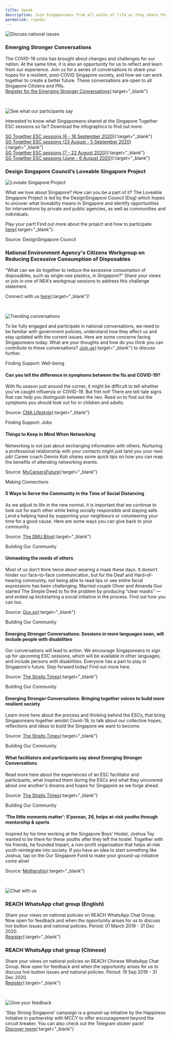 ```yaml
---
title: Speak
description: Join Singaporeans from all walks of life as they share their views on national issues. Register now to participate.
permalink: /speak/
---
```


![Discuss national issues](/images/speak-header-1.jpg)

### Emerging Stronger Conversations

The COVID-19 crisis has brought about changes and challenges for our nation. At the same time, it is also an opportunity for us to reflect and learn from our experience. Join us for a series of conversations to share your hopes for a resilient, post-COVID Singapore society, and how we can work together to create a better future. These conversations are open to all Singapore Citizens and PRs.  
[Register for the Emerging Stronger Conversations](https://go.gov.sg/esconversations){:target="_blank"}

&nbsp;

![See what our participants say](/images/speak-header-6.jpg)

Interested to know what Singaporeans shared at the Singapore Together ESC sessions so far? Download the infographics to find out more.

[SG Together ESC sessions (6 - 18 September 2020)](/files/Singapore_Together_Infographics_Series_4.pdf){:target="_blank"}  
[SG Together ESC sessions (23 August - 5 September 2020)](/files/Singapore_Together_Infographics_Series_3.pdf){:target="_blank"}  
[SG Together ESC sessions (7 - 22 August 2020)](/files/Singapore_Together_Infographics_Series_2.pdf){:target="_blank"}  
[SG Together ESC sessions (June - 6 August 2020)](/files/Singapore_Together_Infographics_Series_1.pdf){:target="_blank"}  


### Design Singapore Council’s Loveable Singapore Project

![Loveale Singapore Project](/images/Dsg-Loveability.gif)

What we love about Singapore? How can you be a part of it? The Loveable Singapore Project is led by the DesignSingapore Council (Dsg) which hopes to uncover what loveabilty means in Singapore and identify opportunities for interventions by private and public agencies, as well as communities and individuals. 

Play your part! Find out more about the project and how to participate [here](https://www.designsingapore.org/initiatives/loveable-singapore-project.html){:target="_blank"}.  

Source: DesignSingapore Council


### National Environment Agency's Citizens Workgroup on Reducing Excessive Consumption of Disposables

“What can we do together to reduce the excessive consumption of disposables, such as single-use plastics, in Singapore?" Share your views or join in one of NEA's workgroup sessions to address this challenge statement.

Connect with us [here](https://www.cgs.gov.sg/citizensworkgroup/share-your-views){:target="_blank"}!

&nbsp;

![Trending conversations](/images/speak-header-2.jpg)

To be fully engaged and participate in national conversations, we need to be familiar with government policies, understand how they affect us and stay updated with the current issues. Here are some concerns facing Singaporeans today. What are your thoughts and how do you think you can contribute to these conversations? [Join us](https://www.reach.gov.sg/){:target="_blank"} to discuss further.

<div class="heading-pillar">Finding Support: Well-being</div>

#### Can you tell the difference in symptoms between the flu and COVID-19?  

With flu season just around the corner, it might be difficult to tell whether you’ve caught influenza or COVID-19. But fret not! There are tell-tale signs that can help you distinguish between the two. Read on to find out the symptoms you should look out for in children and adults.

Source: [CNA Lifestyle](https://cnalifestyle.channelnewsasia.com/wellness/identify-difference-between-flu-and-covid-19-symptoms-13262534){:target="_blank"}

<div class="heading-pillar">Finding Support: Jobs </div>

#### Things to Keep in Mind When Networking

Networking is not just about exchanging information with others. Nurturing a professional relationship with your contacts might just land you your next job! Career coach Dennis Koh shares some quick tips on how you can reap the benefits of attending networking events. 

Source: [MyCareersFuture](https://content.mycareersfuture.gov.sg/3-things-to-take-note-when-you-network/){:target="_blank"}

<div class="heading-pillar">Making Connections </div>

#### 5 Ways to Serve the Community in the Time of Social Distancing   

As we adjust to life in the new normal, it is important that we continue to look out for each other while being socially responsible and staying safe. Lend a helping hand by supporting your neighbours or volunteering your time for a good cause. Here are some ways you can give back to your community.

Source: [The SMU Blog](https://blog.smu.edu.sg/smu-categories/5-ways-to-serve-the-community-in-the-time-of-social-distancing/){:target="_blank"}

<div class="heading-pillar">Building Our Community</div>  

#### Unmasking the needs of others

Most of us don’t think twice about wearing a mask these days. It doesn’t hinder our face-to-face communication, but for the Deaf and Hard-of-hearing community, not being able to read lips or see entire facial expressions has been challenging. Married couple Oliver and Amanda Guo started The Simple Deed to fix the problem by producing “clear masks” — and ended up kickstarting a social initiative in the process. Find out how you can too. 

Source: [Gov.sg](https://www.gov.sg/article/unmasking-the-needs-of-others){:target="_blank"}

<div class="heading-pillar">Building Our Community</div>  

#### Emerging Stronger Conversations: Sessions in more languages soon, will include people with disabilities

Our conversations will lead to action. We encourage Singaporeans to sign up for upcoming ESC sessions, which will be available in other languages, and include persons with disabilities. Everyone has a part to play in Singapore's future. Step forward today! Find out more here.

Source: [The Straits Times](https://www.straitstimes.com/politics/sessions-in-more-languages-soon-will-include-people-with-disabilities){:target="_blank"}

<div class="heading-pillar">Building Our Community</div>  

#### Emerging Stronger Conversations: Bringing together voices to build more resilient society

Learn more here about the process and thinking behind the ESCs, that bring Singaporeans together amidst Covid-19, to talk about our collective hopes, reflections and ideas to build the Singapore we want to become.

Source: [The Straits Times](https://www.straitstimes.com/politics/bringing-together-voices-to-build-more-resilient-society){:target="_blank"}

<div class="heading-pillar">Building Our Community</div>  

#### What facilitators and participants say about Emerging Stronger Conversations

Read more here about the experiences of an ESC facilitator and participants, what inspired them during the ESCs and what they uncovered about one another's dreams and hopes for Singapore as we forge ahead.

Source: [The Straits Times](https://www.straitstimes.com/politics/what-facilitators-and-participants-say-about-esc){:target="_blank"}

<div class="heading-pillar">Building Our Community</div>  

#### ‘The little moments matter’: S’porean, 26, helps at-risk youths through mentorship & sports  
Inspired by his time working at the Singapore Boys’ Hostel, Joshua Tay wanted to be there for these youths after they left the hostel. Together with his friends, he founded Impart, a non-profit organisation that helps at-risk youth reintegrate into society. If you have an idea to start something like Joshua, tap on the Our Singapore Fund to make your ground-up initiative come alive!

Source: [Mothership](https://mothership.sg/2020/07/joshua-tay-impart-singapore-together/){:target="_blank"}

&nbsp;

![Chat with us](/images/speak-header-4.jpg)

### REACH WhatsApp chat group (English)

Share your views on national policies on REACH WhatsApp Chat Group. Now open for feedback and when the opportunity arises for us to discuss hot-button issues and national policies. Period: 01 March 2019 - 31 Dec 2020.  
[Register](https://gems.gevme.com/66596366/registration/order/form){:target="_blank"}

### REACH WhatsApp chat group (Chinese)

Share your views on national policies on REACH Chinese WhatsApp Chat Group. Now open for feedback and when the opportunity arises for us to discuss hot-button issues and national policies. Period: 19 Sep 2019 - 31 Dec 2020.  
[Register](https://gems.gevme.com/79200895/registration/order/form){:target="_blank"}  

&nbsp;

![Give your feedback](/images/speak-header-5.jpg)

'Stay Strong Singapore' campaign is a ground-up initiative by the Happiness Initiative in partnership with MCCY to offer encouragement beyond the circuit breaker. You can also check out the Telegram sticker pack!  
[Discover more](https://happinessinitiative.sg/stay-strong-sg){:target="_blank"}


